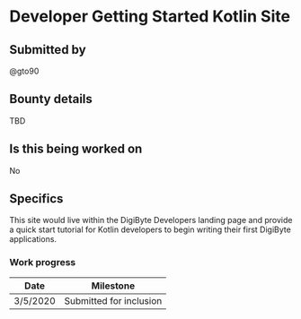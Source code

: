 # Developer Getting Started Kotlin Site

## Submitted by

@gto90

## Bounty details

TBD

## Is this being worked on

No

## Specifics

This site would live within the DigiByte Developers landing page and provide a quick start tutorial for Kotlin developers to begin writing their first DigiByte applications.

### Work progress

| Date | Milestone |
| --- | --- |
| 3/5/2020 | Submitted for inclusion |
